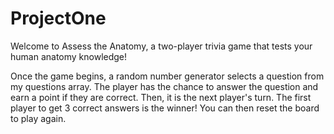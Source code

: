 # ProjectOne

Welcome to Assess the Anatomy, a two-player trivia game that tests your human anatomy knowledge!

Once the game begins, a random number generator selects a question from my questions array. The player has the chance to answer the question and earn a point if they are correct. Then, it is the next player's turn. The first player to get 3 correct answers is the winner! You can then reset the board to play again.